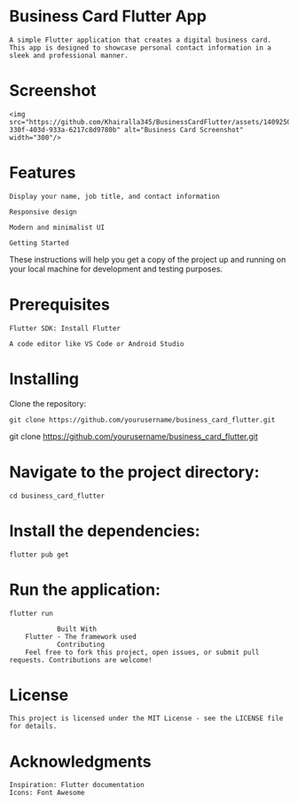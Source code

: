 # Business Card Flutter App


    A simple Flutter application that creates a digital business card. This app is designed to showcase personal contact information in a sleek and professional manner.

# Screenshot


    <img src="https://github.com/Khairalla345/BusinessCardFlutter/assets/140925047/4f14c173-330f-403d-933a-6217c8d9780b" alt="Business Card Screenshot" width="300"/>


# Features

    Display your name, job title, and contact information

    Responsive design

    Modern and minimalist UI

    Getting Started
These instructions will help you get a copy of the project up and running on your local machine for development and testing purposes.

# Prerequisites

    Flutter SDK: Install Flutter

    A code editor like VS Code or Android Studio
# Installing

Clone the repository:
    
    git clone https://github.com/yourusername/business_card_flutter.git

git clone https://github.com/yourusername/business_card_flutter.git
# Navigate to the project directory:

    cd business_card_flutter

# Install the dependencies:

    flutter pub get


# Run the application:

    flutter run

                Built With
        Flutter - The framework used
                Contributing
        Feel free to fork this project, open issues, or submit pull requests. Contributions are welcome!

# License

    This project is licensed under the MIT License - see the LICENSE file for details.

# Acknowledgments

    Inspiration: Flutter documentation
    Icons: Font Awesome
